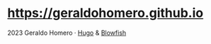 # https://geraldohomero.github.io

2023 Geraldo Homero · [Hugo](https://gohugo.io/) & [Blowfish](https://blowfish.page/)
